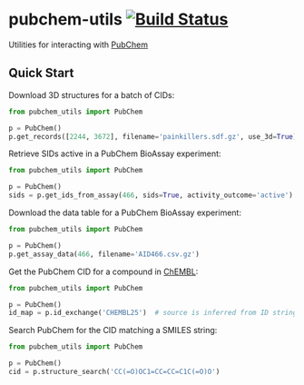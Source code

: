 pubchem-utils [![Build Status](https://travis-ci.org/skearnes/pubchem-utils.svg?branch=master)](https://travis-ci.org/skearnes/pubchem-utils)
=============

Utilities for interacting with [PubChem](https://pubchem.ncbi.nlm.nih.gov)

Quick Start
-----------

Download 3D structures for a batch of CIDs:

```python
from pubchem_utils import PubChem

p = PubChem()
p.get_records([2244, 3672], filename='painkillers.sdf.gz', use_3d=True)
```

Retrieve SIDs active in a PubChem BioAssay experiment:

```python
from pubchem_utils import PubChem

p = PubChem()
sids = p.get_ids_from_assay(466, sids=True, activity_outcome='active')
```

Download the data table for a PubChem BioAssay experiment:

```python
from pubchem_utils import PubChem

p = PubChem()
p.get_assay_data(466, filename='AID466.csv.gz')
```

Get the PubChem CID for a compound in [ChEMBL](https://www.ebi.ac.uk/chembl):

```python
from pubchem_utils import PubChem

p = PubChem()
id_map = p.id_exchange('CHEMBL25')  # source is inferred from ID string
```

Search PubChem for the CID matching a SMILES string:

```python
from pubchem_utils import PubChem

p = PubChem()
cid = p.structure_search('CC(=O)OC1=CC=CC=C1C(=O)O')
```
